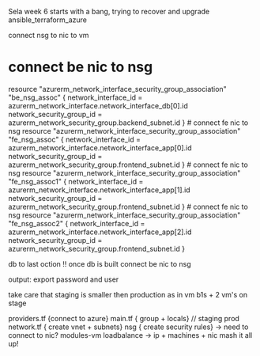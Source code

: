 Sela week 6 starts with a bang, trying to recover and upgrade
ansible_terraform_azure

connect nsg to nic to vm

# connect be nic to nsg

resource "azurerm_network_interface_security_group_association" "be_nsg_assoc" {
network_interface_id = azurerm_network_interface.network_interface_db[0].id
network_security_group_id = azurerm_network_security_group.backend_subnet.id
} # connect fe nic to nsg
resource "azurerm_network_interface_security_group_association" "fe_nsg_assoc" {
network_interface_id = azurerm_network_interface.network_interface_app[0].id
network_security_group_id = azurerm_network_security_group.frontend_subnet.id
} # connect fe nic to nsg
resource "azurerm_network_interface_security_group_association" "fe_nsg_assoc1" {
network_interface_id = azurerm_network_interface.network_interface_app[1].id
network_security_group_id = azurerm_network_security_group.frontend_subnet.id
} # connect fe nic to nsg
resource "azurerm_network_interface_security_group_association" "fe_nsg_assoc2" {
network_interface_id = azurerm_network_interface.network_interface_app[2].id
network_security_group_id = azurerm_network_security_group.frontend_subnet.id
}

<!-- need to build a deploy-

production | staging -->

db to last oction
!! once db is built
connect be nic to nsg

output:
export password and user

take care that staging is smaller then production as in vm b1s + 2 vm's on stage

providers.tf {connect to azure}
main.tf { group + locals} // staging prod
network.tf { create vnet + subnets}
nsg { create security rules} -> need to connect to nic?
modules-vm
loadbalance -> ip + machines + nic mash it all up!
